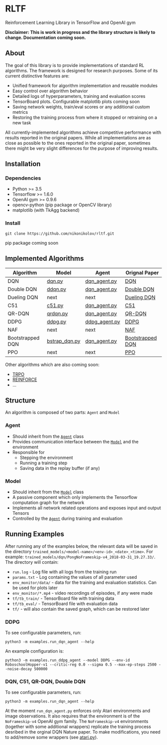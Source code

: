 # RLTF
Reinforcement Learning Library in TensorFlow and OpenAI gym

**Disclaimer: This is work in progress and the library structure is likely to change. Documentation coming soon.**

## About

The goal of this library is to provide implementations of standard RL
algorithms. The framework is designed for research purposes. Some of its
current distinctive features are:
- Unified framework for algorithm implementation and reusable modules
- Easy control over algorithm behavior
- Detailed logs of hyperparameters, training and evaluation scores
- TensorBoard plots. Configurable matplotlib plots coming soon
- Saving network weights, train/eval scores or any additional custom metrics
- Restoring the training process from where it stopped or retraining on a new task

All currently-implemented algorithms achieve competitive performance with results
reported in the original papers. While all implementations are as close as
possible to the ones reported in the original paper, sometimes there might be
very slight differences for the purpose of improving results.


## Installation

### Dependencies
- Python >= 3.5
- Tensorflow >= 1.6.0
- OpenAI gym >= 0.9.6
- opencv-python (pip package or OpenCV library)
- matplotlib (with TkAgg backend)

### Install
```
git clone https://github.com/nikonikolov/rltf.git
```
pip package coming soon


## Implemented Algorithms

| Algorithm     | Model                             | Agent                                       | Orignal Paper |
| ---           | ---                               | ---                                         | --- |
| DQN           | [dqn.py](rltf/models/dqn.py)      | [dqn_agent.py](rltf/agents/dqn_agent.py)    | [DQN](https://www.nature.com/articles/nature14236) |
| Double DQN    | [ddqn.py](rltf/models/ddqn.py)    | [dqn_agent.py](rltf/agents/dqn_agent.py)    | [Double DQN](https://arxiv.org/abs/1509.06461) |
| Dueling DQN   | next                              | next                                        | [Dueling DQN](https://arxiv.org/abs/1511.06581) |
| C51           | [c51.py](rltf/models/c51.py)      | [dqn_agent.py](rltf/agents/dqn_agent.py)    | [C51](https://arxiv.org/abs/1707.06887) |
| QR-DQN        | [qrdqn.py](rltf/models/qrdqn.py)  | [dqn_agent.py](rltf/agents/dqn_agent.py)    | [QR-DQN](https://arxiv.org/abs/1710.10044) |
| DDPG          | [ddpg.py](rltf/models/ddpg.py)    | [ddpg_agent.py](rltf/agents/ddpg_agent.py)  | [DDPG](https://arxiv.org/abs/1509.02971) |
| NAF           | next                              | next                                        | [NAF](https://arxiv.org/abs/1603.00748) |
| Bootstrapped DQN | [bstrap_dqn.py](rltf/models/bstrap_dqn.py) | [dqn_agent.py](rltf/agents/dqn_agent.py) | [Bootstrapped DQN](https://arxiv.org/pdf/1602.04621.pdf) |
| PPO           | next                              | next                                        | [PPO](https://arxiv.org/abs/1707.06347) |

Other algorithms which are also coming soon:
- [TRPO](https://arxiv.org/abs/1502.05477)
- [REINFORCE]()
- ...

## Structure

An algorithm is composed of two parts: `Agent` and `Model`

### Agent
- Should inherit from the [`Agent`](rltf/agents/agent.py) class
- Provides communication interface between the [`Model`](rltf/models/model.py) and the environment
- Responsible for
  - Stepping the environment
  - Running a training step
  - Saving data in the replay buffer (if any)

### Model
- Should inherit from the [`Model`](rltf/models/model.py) class
- A passive component which only implements the Tensorflow computation graph for the network
- Implements all network related operations and exposes input and output Tensors
- Controlled by the [`Agent`](rltf/agents/agent.py) during training and evaluation


## Running Examples

After running any of the examples below, the relevant data will be saved in the
directory `trained_models/<model-name>/<env-id>_<date>_<time>`. For example:
`trained_models/dqn/PongNoFrameskip-v4_2018-03-31_19.27.33/`. The directory will
contain:
- `run.log` - Log file with all logs from the training run
- `params.txt` - Log containing the values of all parameter used
- `env_monitor/data/` - data for the training and evaluation statistics. Can be used for plots later
- `env_monitor/*.mp4` - video recordings of episodes, if any were made
- `tf/tb_train/` - TensorBoard file with training data
- `tf/tb_eval/` - TensorBoard file with evaluation data
- `tf/` - will also contain the saved graph, which can be restored later


### DDPG
To see configurable parameters, run:
```
python3 -m examples.run_dqn_agent --help
```
An example configuration is:
```
python3 -m examples.run_ddpg_agent --model DDPG --env-id RoboschoolHopper-v1 --critic-reg 0.0 --sigma 0.5 --max-ep-steps 2500 --noise-decay 500000
```

### DQN, C51, QR-DQN, Double DQN
To see configurable parameters, run:
```
python3 -m examples.run_dqn_agent --help
```

At the moment `run_dqn_agent.py` enforces only Atari environments and image
observations. It also requires that the environment is of the `NoFrameskip-v4`
OpenAI gym family. The `NoFrameskip-v4` environments (together with some
additional wrappers) replicate the training process desribed in the orginal DQN
Nature paper. To make modifications, you need to add/remove some wrappers (see
[atari.py](rltf/envs/atari.py)).
